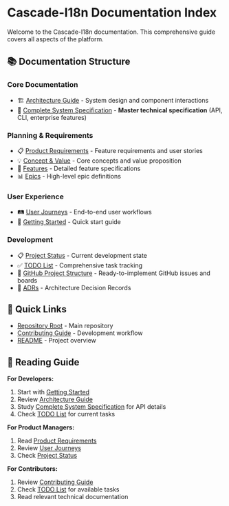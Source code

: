 # Cascade-I18n Documentation Index

Welcome to the Cascade-I18n documentation. This comprehensive guide covers all aspects of the platform.

## 📚 Documentation Structure

### Core Documentation
- 🏗️ [Architecture Guide](./architecture.md) - System design and component interactions
- 📝 [Complete System Specification](./cascade-i18n-spec.md) - **Master technical specification** (API, CLI, enterprise features)

### Planning & Requirements
- 📋 [Product Requirements](./product-requirements.md) - Feature requirements and user stories
- 💡 [Concept & Value](./concept-value.md) - Core concepts and value proposition
- 🎯 [Features](./features.md) - Detailed feature specifications
- 📊 [Epics](./epics.md) - High-level epic definitions

### User Experience
- 🛤️ [User Journeys](./user-journeys.md) - End-to-end user workflows
- 🚀 [Getting Started](./getting-started.md) - Quick start guide

### Development
- 📋 [Project Status](./status.md) - Current development state
- ✅ [TODO List](./TODO.md) - Comprehensive task tracking
- 🚀 [GitHub Project Structure](./github-project-structure.md) - Ready-to-implement GitHub issues and boards
- 📁 [ADRs](./adrs/) - Architecture Decision Records

## 🔗 Quick Links

- [Repository Root](../) - Main repository
- [Contributing Guide](../CONTRIBUTING.md) - Development workflow
- [README](../readme.md) - Project overview

## 📖 Reading Guide

**For Developers:**
1. Start with [Getting Started](./getting-started.md)
2. Review [Architecture Guide](./architecture.md)
3. Study [Complete System Specification](./cascade-i18n-spec.md) for API details
4. Check [TODO List](./TODO.md) for current tasks

**For Product Managers:**
1. Read [Product Requirements](./product-requirements.md)
2. Review [User Journeys](./user-journeys.md)
3. Check [Project Status](./status.md)

**For Contributors:**
1. Review [Contributing Guide](../CONTRIBUTING.md)
2. Check [TODO List](./TODO.md) for available tasks
3. Read relevant technical documentation